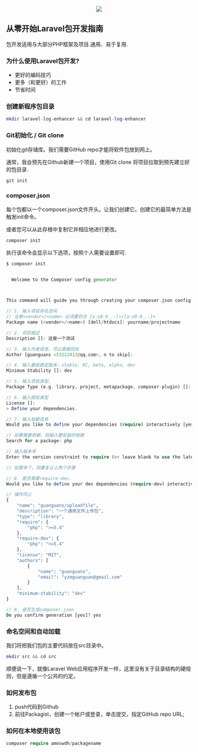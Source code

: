 <p align="center"><img src="https://laravel.com/assets/img/components/logo-laravel.svg"></p>

## 从零开始Laravel包开发指南

<p>包开发适用与大部分PHP框架及项目.通用、易于复用.</p>

### 为什么使用Laravel包开发?

- 更好的编码技巧
- 更多（和更好）的工作
- 节省时间

### 创建新程序包目录

``` php
mkdir laravel-log-enhancer && cd laravel-log-enhancer
```

### Git初始化 / Git clone

<p>初始化git存储库。我们需要GitHub repo才能将软件包放到网上。</p>

<p>通常，我会预先在Github新建一个项目，使用Git clone 将项目拉取到预先建立好的包目录.</p>

``` php
git init
```

### composer.json

<p>每个包都以一个composer.json文件开头。让我们创建它。创建它的最简单方法是触发init命令。</p>
<p>或者您可以从此存根中复制它并相应地进行更改。</p>

``` php
composer init
```

<p>执行该命令会显示以下选项，按照个人需要设置即可.</p>

``` php
$ composer init


  Welcome to the Composer config generator



This command will guide you through creating your composer.json config.

// 1. 输入项目命名空间
// 注意<vendor>/<name> 必须要符合 [a-z0-9_.-]+/[a-z0-9_.-]+
Package name (<vendor>/<name>) [dell/htdocs]: yourname/projectname

// 2. 项目描述
Description []: 这是一个测试

// 3. 输入作者信息，可以直接回车
Author [guanguans <53222411@qq.com>, n to skip]:

// 4. 输入最低稳定版本，stable, RC, beta, alpha, dev
Minimum Stability []: dev

// 5. 输入项目类型，
Package Type (e.g. library, project, metapackage, composer-plugin) []: library

// 6. 输入授权类型
License []:
> Define your dependencies.

// 7. 输入依赖信息
Would you like to define your dependencies (require) interactively [yes]?

// 如果需要依赖，则输入要安装的依赖
Search for a package: php

// 输入版本号
Enter the version constraint to require (or leave blank to use the latest version): >=5.4.0

// 如需多个，则重复以上两个步骤

// 8. 是否需要require-dev，
Would you like to define your dev dependencies (require-dev) interactively [yes]?

// 操作同上
{
    "name": "guanguans/uploadfile",
    "description": "一个通用文件上传包",
    "type": "library",
    "require": {
        "php": ">=5.4"
    },
    "require-dev": {
        "php": ">=5.4"
    },
    "license": "MIT",
    "authors": [
        {
            "name": "guanguans",
            "email": "yzmguanguan@gmail.com"
        }
    ],
    "minimum-stability": "dev"
}

// 9. 是否生成composer.json
Do you confirm generation [yes]? yes
```

### 命名空间和自动加载

<p>我们将把我们包的主要代码放在src目录中。</p>

``` php
mkdir src && cd src
```

<p>顺便说一下，就像Laravel Web应用程序开发一样，这里没有关于目录结构的硬规则，但是遵循一个公共的约定。</p>

### 如何发布包

1. push代码到Github
2. 前往Packagist，创建一个帐户或登录，单击提交，指定GitHub repo URL;

### 如何在本地使用该包

``` php
composer require amoswdh/packagename
```
